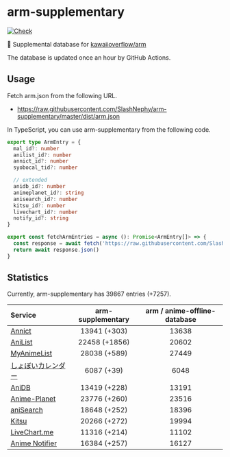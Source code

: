 # arm-supplementary

[![Check](https://github.com/SlashNephy/arm-supplementary/actions/workflows/check-node.yml/badge.svg)](https://github.com/SlashNephy/arm-supplementary/actions/workflows/check-node.yml)

💊 Supplemental database for [kawaiioverflow/arm](https://github.com/kawaiioverflow/arm)

The database is updated once an hour by GitHub Actions.

## Usage

Fetch arm.json from the following URL.

- https://raw.githubusercontent.com/SlashNephy/arm-supplementary/master/dist/arm.json

In TypeScript, you can use arm-supplementary from the following code.

```TypeScript
export type ArmEntry = {
  mal_id?: number
  anilist_id?: number
  annict_id?: number
  syobocal_tid?: number

  // extended
  anidb_id?: number
  animeplanet_id?: string
  anisearch_id?: number
  kitsu_id?: number
  livechart_id?: number
  notify_id?: string
}

export const fetchArmEntries = async (): Promise<ArmEntry[]> => {
  const response = await fetch('https://raw.githubusercontent.com/SlashNephy/arm-supplementary/master/dist/arm.json')
  return await response.json()
}
```

## Statistics

Currently, arm-supplementary has 39867 entries (+7257).

| Service                                     | arm-supplementary | arm / anime-offline-database |
| :------------------------------------------ | :---------------: | :--------------------------: |
| [Annict](https://annict.com)                |   13941 (+303)    |            13638             |
| [AniList](https://anilist.co)               |   22458 (+1856)   |            20602             |
| [MyAnimeList](https://myanimelist.net)      |   28038 (+589)    |            27449             |
| [しょぼいカレンダー](https://cal.syoboi.jp) |    6087 (+39)     |             6048             |
| [AniDB](https://anidb.net)                  |   13419 (+228)    |            13191             |
| [Anime-Planet](https://anime-planet.com)    |   23776 (+260)    |            23516             |
| [aniSearch](https://anisearch.com)          |   18648 (+252)    |            18396             |
| [Kitsu](https://kitsu.io)                   |   20266 (+272)    |            19994             |
| [LiveChart.me](https://livechart.me)        |   11316 (+214)    |            11102             |
| [Anime Notifier](https://notify.moe)        |   16384 (+257)    |            16127             |
